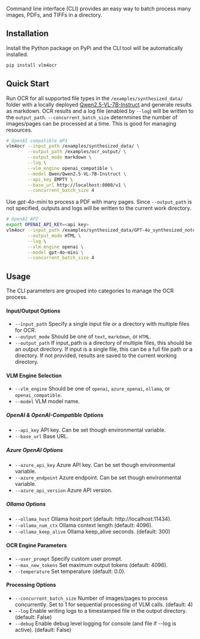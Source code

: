 Command line interface (CLI) provides an easy way to batch process many images, PDFs, and TIFFs in a directory. 

## Installation

Install the Python package on PyPi and the CLI tool will be automatically installed.
```bash
pip install vlm4ocr
```

## Quick Start
Run OCR for all supported file types in the `/examples/synthesized_data/` folder with a locally deployed [Qwen2.5-VL-7B-Instruct](https://huggingface.co/Qwen/Qwen2.5-VL-7B-Instruct) and generate results as markdown. OCR results and a log file (enabled by `--log`) will be written to the `output_path`. `--concurrent_batch_size` deternmines the number of images/pages can be processed at a time. This is good for managing resources. 
```sh
# OpenAI compatible API
vlm4ocr --input_path /examples/synthesized_data/ \
        --output_path /examples/ocr_output/ \
        --output_mode markdown \
        --log \
        --vlm_engine openai_compatible \
        --model Qwen/Qwen2.5-VL-7B-Instruct \
        --api_key EMPTY \
        --base_url http://localhost:8000/v1 \
        --concurrent_batch_size 4
```

Use *gpt-4o-mini* to process a PDF with many pages. Since `--output_path` is not specified, outputs and logs will be written to the current work directory. 
```sh
# OpenAI API
export OPENAI_API_KEY=<api key>
vlm4ocr --input_path /examples/synthesized_data/GPT-4o_synthesized_note_1.pdf \
        --output_mode HTML \
        --log \
        --vlm_engine openai \
        --model gpt-4o-mini \
        --concurrent_batch_size 4
```

## Usage
The CLI parameters are grouped into categories to manage the OCR process.

#### Input/Output Options
- `--input_path` Specify a single input file or a directory with multiple files for OCR.
- `--output_mode` Should be one of `text`, `markdown`, or `HTML`.
- `--output_path` If input_path is a directory of multiple files, this should be an output directory. If input is a single file, this can be a full file path or a directory. If not provided, results are saved to the current working directory. 

#### VLM Engine Selection
- `--vlm_engine` Should be one of `openai`, `azure_openai`, `ollama`, or `openai_compatible`.
- `--model` VLM model name.

##### OpenAI & OpenAI-Compatible Options
- `--api_key` API key. Can be set though environmental variable.
- `--base_url` Base URL.

##### Azure OpenAI Options
- `--azure_api_key` Azure API key. Can be set though environmental variable. 
- `--azure_endpoint` Azure endpoint. Can be set though environmental variable. 
- `--azure_api_version` Azure API version. 

##### Ollama Options
- `--ollama_host` Ollama host:port (default: http://localhost:11434).
- `--ollama_num_ctx` Ollama context length (default: 4096).
- `--ollama_keep_alive` Ollama keep_alive seconds. (default: 300)

#### OCR Engine Parameters
- `--user_prompt` Specify custom user prompt.
- `--max_new_tokens` Set maximum output tokens (default: 4096).
- `--temperature` Set temperature (default: 0.0).

#### Processing Options
- `--concurrent_batch_size` Number of images/pages to process concurrently. Set to 1 for sequential processing of VLM calls. (default: 4)
- `--log` Enable writing logs to a timestamped file in the output directory. (default: False)
- `--debug` Enable debug level logging for console (and file if --log is active). (default: False)
